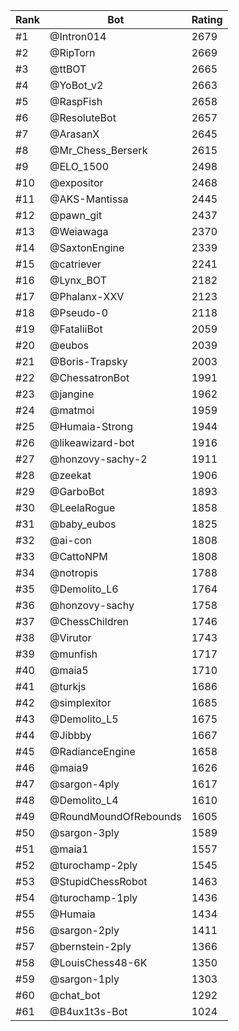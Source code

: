 Rank|Bot|Rating
---|---|---
#1|@Intron014|2679
#2|@RipTorn|2669
#3|@ttBOT|2665
#4|@YoBot_v2|2663
#5|@RaspFish|2658
#6|@ResoluteBot|2657
#7|@ArasanX|2645
#8|@Mr_Chess_Berserk|2615
#9|@ELO_1500|2498
#10|@expositor|2468
#11|@AKS-Mantissa|2445
#12|@pawn_git|2437
#13|@Weiawaga|2370
#14|@SaxtonEngine|2339
#15|@catriever|2241
#16|@Lynx_BOT|2182
#17|@Phalanx-XXV|2123
#18|@Pseudo-0|2118
#19|@FataliiBot|2059
#20|@eubos|2039
#21|@Boris-Trapsky|2003
#22|@ChessatronBot|1991
#23|@jangine|1962
#24|@matmoi|1959
#25|@Humaia-Strong|1944
#26|@likeawizard-bot|1916
#27|@honzovy-sachy-2|1911
#28|@zeekat|1906
#29|@GarboBot|1893
#30|@LeelaRogue|1858
#31|@baby_eubos|1825
#32|@ai-con|1808
#33|@CattoNPM|1808
#34|@notropis|1788
#35|@Demolito_L6|1764
#36|@honzovy-sachy|1758
#37|@ChessChildren|1746
#38|@Virutor|1743
#39|@munfish|1717
#40|@maia5|1710
#41|@turkjs|1686
#42|@simplexitor|1685
#43|@Demolito_L5|1675
#44|@Jibbby|1667
#45|@RadianceEngine|1658
#46|@maia9|1626
#47|@sargon-4ply|1617
#48|@Demolito_L4|1610
#49|@RoundMoundOfRebounds|1605
#50|@sargon-3ply|1589
#51|@maia1|1557
#52|@turochamp-2ply|1545
#53|@StupidChessRobot|1463
#54|@turochamp-1ply|1436
#55|@Humaia|1434
#56|@sargon-2ply|1411
#57|@bernstein-2ply|1366
#58|@LouisChess48-6K|1350
#59|@sargon-1ply|1303
#60|@chat_bot|1292
#61|@B4ux1t3s-Bot|1024
